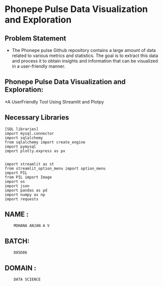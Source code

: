 # Phonepe Pulse Data Visualization and Exploration

## Problem Statement

*  The Phonepe pulse Github repository contains a large amount of data related to various metrics and statistics. The goal is to extract this data and process it to obtain insights and information that can be visualized in a user-friendly manner.

## Phonepe Pulse Data Visualization and Exploration: 

*A UserFriendly Tool Using Streamlit and Plotpy
##  Necessary Libraries
```
[SQL libraries]
import mysql.connector
import sqlalchemy
from sqlalchemy import create_engine
import pymysql
import plotly.express as px


import streamlit as st
from streamlit_option_menu import option_menu
import PIL
from PIL import Image
import os
import json
import pandas as pd
import numpy as np
import requests
```
## NAME :
        MOHANA ANJAN A V

## BATCH: 
        D85D86

## DOMAIN :
        DATA SCIENCE
